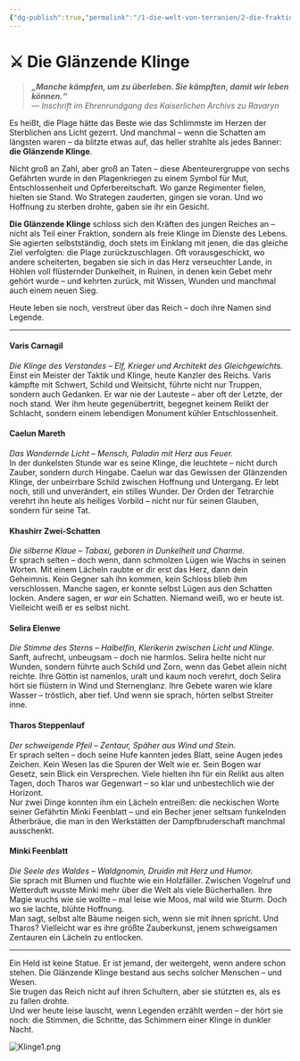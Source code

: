 ```yaml
---
{"dg-publish":true,"permalink":"/1-die-welt-von-terranien/2-die-fraktionen/2-kleinere-gruppierungen/glaenzende-klinge/"}
---
```


# ⚔️ **Die Glänzende Klinge**

> **_„Manche kämpfen, um zu überleben. Sie kämpften, damit wir leben können.“_**  
> *— Inschrift im Ehrenrundgang des Kaiserlichen Archivs zu Ravaryn*

Es heißt, die Plage hätte das Beste wie das Schlimmste im Herzen der Sterblichen ans Licht gezerrt. Und manchmal – wenn die Schatten am längsten waren – da blitzte etwas auf, das heller strahlte als jedes Banner: **die Glänzende Klinge**.

Nicht groß an Zahl, aber groß an Taten – diese Abenteurergruppe von sechs Gefährten wurde in den Plagenkriegen zu einem Symbol für Mut, Entschlossenheit und Opferbereitschaft. Wo ganze Regimenter fielen, hielten sie Stand. Wo Strategen zauderten, gingen sie voran. Und wo Hoffnung zu sterben drohte, gaben sie ihr ein Gesicht.

**Die Glänzende Klinge** schloss sich den Kräften des jungen Reiches an – nicht als Teil einer Fraktion, sondern als freie Klinge im Dienste des Lebens. Sie agierten selbstständig, doch stets im Einklang mit jenen, die das gleiche Ziel verfolgten: die Plage zurückzuschlagen. Oft vorausgeschickt, wo andere scheiterten, begaben sie sich in das Herz verseuchter Lande, in Höhlen voll flüsternder Dunkelheit, in Ruinen, in denen kein Gebet mehr gehört wurde – und kehrten zurück, mit Wissen, Wunden und manchmal auch einem neuen Sieg.

Heute leben sie noch, verstreut über das Reich – doch ihre Namen sind Legende.

---

#### Varis Carnagil  
_Die Klinge des Verstandes – Elf, Krieger und Architekt des Gleichgewichts._  
Einst ein Meister der Taktik und Klinge, heute Kanzler des Reichs. Varis kämpfte mit Schwert, Schild und Weitsicht, führte nicht nur Truppen, sondern auch Gedanken. Er war nie der Lauteste – aber oft der Letzte, der noch stand. Wer ihm heute gegenübertritt, begegnet keinem Relikt der Schlacht, sondern einem lebendigen Monument kühler Entschlossenheit.

#### Caelun Mareth  
_Das Wandernde Licht – Mensch, Paladin mit Herz aus Feuer._  
In der dunkelsten Stunde war es seine Klinge, die leuchtete – nicht durch Zauber, sondern durch Hingabe. Caelun war das Gewissen der Glänzenden Klinge, der unbeirrbare Schild zwischen Hoffnung und Untergang. Er lebt noch, still und unverändert, ein stilles Wunder. Der Orden der Tetrarchie verehrt ihn heute als heiliges Vorbild – nicht nur für seinen Glauben, sondern für seine Tat.

#### Khashirr Zwei-Schatten  
_Die silberne Klaue – Tabaxi, geboren in Dunkelheit und Charme._  
Er sprach selten – doch wenn, dann schmolzen Lügen wie Wachs in seinen Worten. Mit einem Lächeln raubte er dir erst das Herz, dann dein Geheimnis. Kein Gegner sah ihn kommen, kein Schloss blieb ihm verschlossen. Manche sagen, er konnte selbst Lügen aus den Schatten locken. Andere sagen, er _war_ ein Schatten. Niemand weiß, wo er heute ist. Vielleicht weiß er es selbst nicht.

#### Selira Elenwe
_Die Stimme des Sterns – Halbelfin, Klerikerin zwischen Licht und Klinge._  
Sanft, aufrecht, unbeugsam – doch nie harmlos. Selira heilte nicht nur Wunden, sondern führte auch Schild und Zorn, wenn das Gebet allein nicht reichte. Ihre Göttin ist namenlos, uralt und kaum noch verehrt, doch Selira hört sie flüstern in Wind und Sternenglanz. Ihre Gebete waren wie klare Wasser – tröstlich, aber tief. Und wenn sie sprach, hörten selbst Streiter inne.

#### Tharos Steppenlauf  
_Der schweigende Pfeil – Zentaur, Späher aus Wind und Stein._  
Er sprach selten – doch seine Hufe kannten jedes Blatt, seine Augen jedes Zeichen. Kein Wesen las die Spuren der Welt wie er. Sein Bogen war Gesetz, sein Blick ein Versprechen. Viele hielten ihn für ein Relikt aus alten Tagen, doch Tharos war Gegenwart – so klar und unbestechlich wie der Horizont.  
Nur zwei Dinge konnten ihm ein Lächeln entreißen: die neckischen Worte seiner Gefährtin Minki Feenblatt – und ein Becher jener seltsam funkelnden Ätherbräue, die man in den Werkstätten der Dampfbruderschaft manchmal ausschenkt.


#### Minki Feenblatt  
_Die Seele des Waldes – Waldgnomin, Druidin mit Herz und Humor._  
Sie sprach mit Blumen und fluchte wie ein Holzfäller. Zwischen Vogelruf und Wetterduft wusste Minki mehr über die Welt als viele Bücherhallen. Ihre Magie wuchs wie sie wollte – mal leise wie Moos, mal wild wie Sturm. Doch wo sie lachte, blühte Hoffnung.  
Man sagt, selbst alte Bäume neigen sich, wenn sie mit ihnen spricht. Und Tharos? Vielleicht war es ihre größte Zauberkunst, jenem schweigsamen Zentauren ein Lächeln zu entlocken.

---

Ein Held ist keine Statue. Er ist jemand, der weitergeht, wenn andere schon stehen. Die Glänzende Klinge bestand aus sechs solcher Menschen – und Wesen.  
Sie trugen das Reich nicht auf ihren Schultern, aber sie stützten es, als es zu fallen drohte.  
Und wer heute leise lauscht, wenn Legenden erzählt werden – der hört sie noch: die Stimmen, die Schritte, das Schimmern einer Klinge in dunkler Nacht.

![Klinge1.png](/img/user/4%20Dateien/Illustrationen/Klinge1.png)